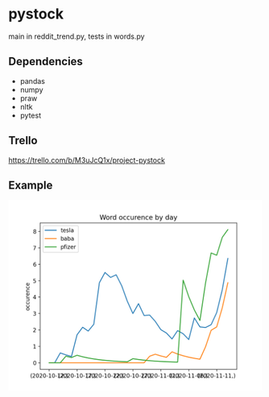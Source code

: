 # pystock
main in reddit_trend.py, tests in words.py

## Dependencies
- pandas
- numpy
- praw
- nltk
- pytest

## Trello
https://trello.com/b/M3uJcQ1x/project-pystock

## Example
<img src="https://github.com/ludehon/pystock/blob/main/ressources/inter2_08_4top.png" width="600" />
